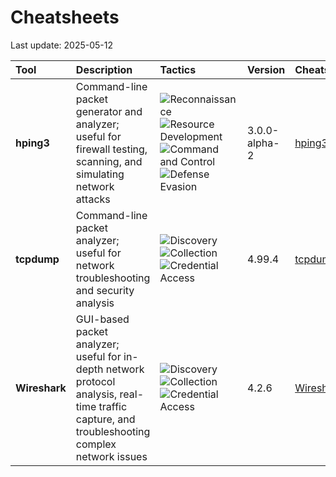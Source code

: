 # Cheatsheets

Last update: 2025-05-12

| Tool       | Description | Tactics      | Version         | Cheatsheet |
|:-----------|:------------|:-------------|:----------------|:-----------|
| **hping3** | Command-line packet generator and analyzer; useful for firewall testing, scanning, and simulating network attacks | ![Reconnaissance](https://img.shields.io/badge/Reconnaissance-DC143C?style=flat-square&logoColor=white) ![Resource Development](https://img.shields.io/badge/Resource%20Development-DC143C?style=flat-square&logoColor=white) ![Command and Control](https://img.shields.io/badge/Command%20and%20Control-DC143C?style=flat-square&logoColor=white) ![Defense Evasion](https://img.shields.io/badge/Defense%20Evasion-DC143C?style=flat-square&logoColor=white) | 3.0.0-alpha-2 | [hping3](https://github.com/january1073/cheatsheets/blob/main/files/hping3.md) |
| **tcpdump** | Command-line packet analyzer; useful for network troubleshooting and security analysis | ![Discovery](https://img.shields.io/badge/Discovery-DC143C?style=flat-square&logoColor=white) ![Collection](https://img.shields.io/badge/Collection-DC143C?style=flat-square&logoColor=white) ![Credential Access](https://img.shields.io/badge/Credential%20Access-DC143C?style=flat-square&logoColor=white) | 4.99.4 | [tcpdump](https://github.com/january1073/cheatsheets/blob/main/files/tcpdump.md) |
| **Wireshark** | GUI-based packet analyzer; useful for in-depth network protocol analysis, real-time traffic capture, and troubleshooting complex network issues | ![Discovery](https://img.shields.io/badge/Discovery-DC143C?style=flat-square&logoColor=white) ![Collection](https://img.shields.io/badge/Collection-DC143C?style=flat-square&logoColor=white) ![Credential Access](https://img.shields.io/badge/Credential%20Access-DC143C?style=flat-square&logoColor=white) | 4.2.6 | [Wireshark](https://github.com/january1073/cheatsheets/blob/main/files/wireshark.md) |
